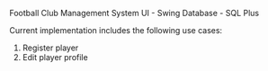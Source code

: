Football Club Management System
UI - Swing
Database - SQL Plus

Current implementation includes the following use cases:

1. Register player
2. Edit player profile
